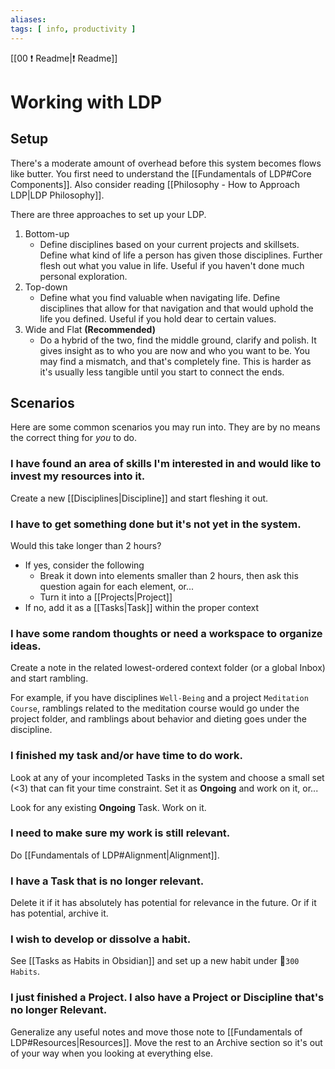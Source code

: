 ```yaml
---
aliases: 
tags: [ info, productivity ]
---
```

[[00 ❗ Readme|❗ Readme]]
# Working with LDP
## Setup
There's a moderate amount of overhead before this system becomes flows like butter. You first need to understand the [[Fundamentals of LDP#Core Components]]. Also consider reading [[Philosophy - How to Approach LDP|LDP Philosophy]].

There are three approaches to set up your LDP.
1. Bottom-up
	- Define disciplines based on your current projects and skillsets. Define what kind of life a person has given those disciplines. Further flesh out what you value in life. Useful if you haven't done much personal exploration.
2. Top-down
	- Define what you find valuable when navigating life. Define disciplines that allow for that navigation and that would uphold the life you defined. Useful if you hold dear to certain values.
3. Wide and Flat **(Recommended)**
	- Do a hybrid of the two, find the middle ground, clarify and polish. It gives insight as to who you are now and who you want to be. You may find a mismatch, and that's completely fine. This is harder as it's usually less tangible until you start to connect the ends.

## Scenarios
Here are some common scenarios you may run into. They are by no means the correct thing for *you* to do.

### I have found an area of skills I'm interested in and would like to invest my resources into it.
Create a new [[Disciplines|Discipline]] and start fleshing it out.

### I have to get something done but it's not yet in the system. 
Would this take longer than 2 hours?
- If yes, consider the following
	- Break it down into elements smaller than 2 hours, then ask this question again for each element, or...
	- Turn it into a [[Projects|Project]]
- If no, add it as a [[Tasks|Task]] within the proper context

### I have some random thoughts or need a workspace to organize ideas.
Create a note in the related lowest-ordered context folder (or a global Inbox) and start rambling.

For example, if you have disciplines `Well-Being` and a project `Meditation Course`, ramblings related to the meditation course would go under the project folder, and ramblings about behavior and dieting goes under the discipline.

### I finished my task and/or have time to do work.
Look at any of your incompleted Tasks in the system and choose a small set (<3) that can fit your time constraint. Set it as **Ongoing** and work on it, or...

Look for any existing **Ongoing** Task. Work on it.

### I need to make sure my work is still relevant.
Do [[Fundamentals of LDP#Alignment|Alignment]].

### I have a Task that is no longer relevant.
Delete it if it has absolutely has potential for relevance in the future. Or if it has potential, archive it.

### I wish to develop or dissolve a habit.
See [[Tasks as Habits in Obsidian]] and set up a new habit under 📁`300 Habits`.

### I just finished a Project. I also have a Project or Discipline that's no longer Relevant.
Generalize any useful notes and move those note to [[Fundamentals of LDP#Resources|Resources]]. Move the rest to an Archive section so it's out of your way when you looking at everything else.